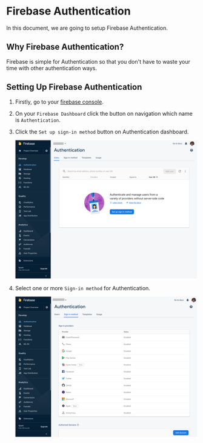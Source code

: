 # Firebase Authentication

In this document, we are going to setup Firebase Authentication.

## Why Firebase Authentication?
Firebase is simple for Authentication so that you don't have to waste your time with other authentication ways.

## Setting Up Firebase Authentication

1. Firstly, go to your [firebase console](https://console.firebase.google.com/). 

2. On your `Firebase Dashboard` click the button on navigation which name is `Authentication`.

3. Click the `Set up sign-in method` button on Authentication dashboard.

    ![auth](auth.png)

4. Select one or more `Sign-in method` for Authentication.

    ![sign-in-method](sign-in-method.png)